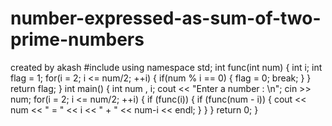 # number-expressed-as-sum-of-two-prime-numbers
created by akash
#include <iostream>
using namespace std;
int func(int num) {
   int i;
   int flag = 1;
   for(i = 2; i <= num/2; ++i) {
      if(num % i == 0) {
         flag = 0;
         break;
      }
   }
   return flag;
}
int main() {
   int num , i;
   cout << "Enter a number : \n";
   cin >> num;
   for(i = 2; i <= num/2; ++i) {
      if (func(i)) {
         if (func(num - i)) {
            cout << num << " = " << i << " + " << num-i << endl;
         }
      }
   }
   return 0;
}
